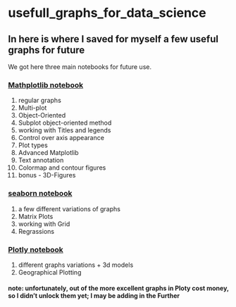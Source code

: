 # usefull_graphs_for_data_science

## In here is where I saved for myself a few useful graphs for future 

We got here three main notebooks for future use.

### [Mathplotlib notebook](https://github.com/nirmolcho/usefull_graphs_for_data_science/blob/main/Matplotlib.ipynb)
1) regular graphs
2) Multi-plot
3) Object-Oriented
4) Subplot object-oriented method
5) working with Titles and legends
6) Control over axis appearance
7) Plot types
8) Advanced Matplotlib
9) Text annotation
10) Colormap and contour figures
11) bonus - 3D-Figures
			

	 
	
### [seaborn notebook](https://github.com/nirmolcho/usefull_graphs_for_data_science/blob/main/Seaborn.ipynb)

1) a few different variations of graphs
2)  Matrix Plots
3) working with Grid
4) Regrassions
		

### [Plotly notebook](https://github.com/nirmolcho/usefull_graphs_for_data_science/blob/main/Plotly.ipynb)
1) different graphs variations + 3d models
2) Geographical Plotting
		


#### note: unfortunately, out of the more excellent graphs in Ploty cost money, so I didn’t unlock them yet; I may be adding in the Further
